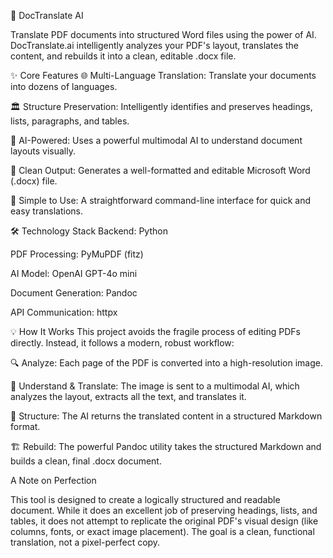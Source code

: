🤖 DocTranslate AI


Translate PDF documents into structured Word files using the power of AI. DocTranslate.ai intelligently analyzes your PDF's layout, translates the content, and rebuilds it into a clean, editable .docx file.



✨ Core Features
🌐 Multi-Language Translation: Translate your documents into dozens of languages.

🏛️ Structure Preservation: Intelligently identifies and preserves headings, lists, paragraphs, and tables.

🤖 AI-Powered: Uses a powerful multimodal AI to understand document layouts visually.

📄 Clean Output: Generates a well-formatted and editable Microsoft Word (.docx) file.

🚀 Simple to Use: A straightforward command-line interface for quick and easy translations.

🛠️ Technology Stack
Backend: Python

PDF Processing: PyMuPDF (fitz)

AI Model: OpenAI GPT-4o mini

Document Generation: Pandoc

API Communication: httpx

💡 How It Works
This project avoids the fragile process of editing PDFs directly. Instead, it follows a modern, robust workflow:

🔍 Analyze: Each page of the PDF is converted into a high-resolution image.

🧠 Understand & Translate: The image is sent to a multimodal AI, which analyzes the layout, extracts all the text, and translates it.

📝 Structure: The AI returns the translated content in a structured Markdown format.

🏗️ Rebuild: The powerful Pandoc utility takes the structured Markdown and builds a clean, final .docx document.

A Note on Perfection

This tool is designed to create a logically structured and readable document. While it does an excellent job of preserving headings, lists, and tables, it does not attempt to replicate the original PDF's visual design (like columns, fonts, or exact image placement). The goal is a clean, functional translation, not a pixel-perfect copy.
